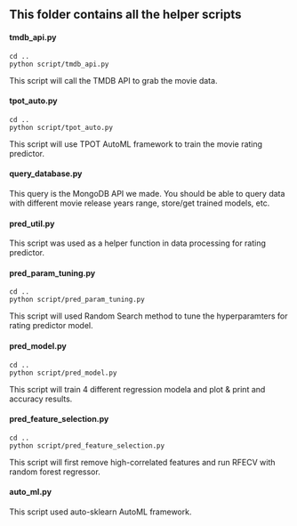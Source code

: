 ## This folder contains all the helper scripts

#### tmdb_api.py
```
cd ..
python script/tmdb_api.py
```
This script will call the TMDB API to grab the movie data.
#### tpot_auto.py
```
cd ..
python script/tpot_auto.py
```
This script will use TPOT AutoML framework to train the movie rating predictor.

#### query_database.py
This query is the MongoDB API we made. You should be able to query data with different movie release years range, store/get trained models, etc. 

#### pred_util.py
This script was used as a helper function in data processing for rating predictor.

#### pred_param_tuning.py
```
cd ..
python script/pred_param_tuning.py
```
This script will used Random Search method to tune the hyperparamters for rating predictor model.

#### pred_model.py
```
cd ..
python script/pred_model.py
```
This script will train 4 different regression modela and plot & print and accuracy results. 

#### pred_feature_selection.py
```
cd ..
python script/pred_feature_selection.py
```
This script will first remove high-correlated features and run RFECV with random forest regressor.  
#### auto_ml.py
This script used auto-sklearn AutoML framework. 
